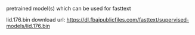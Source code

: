 pretrained model(s) which can be used for fasttext

lid.176.bin download url: https://dl.fbaipublicfiles.com/fasttext/supervised-models/lid.176.bin
